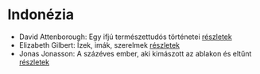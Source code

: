 # Indonézia

- David Attenborough: Egy ifjú természettudós történetei [részletek](_details/David%20Attenborough.md#id_1449)
- Elizabeth Gilbert: Ízek, imák, szerelmek [részletek](_details/Elizabeth%20Gilbert.md#id_802)
- Jonas Jonasson: A százéves ember, aki kimászott az ablakon és eltűnt [részletek](_details/Jonas%20Jonasson.md#id_383)